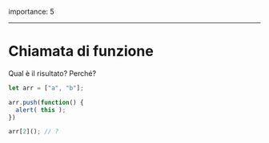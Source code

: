 importance: 5

---

# Chiamata di funzione

Qual è il risultato? Perché?

```js
let arr = ["a", "b"];

arr.push(function() {
  alert( this );
})

arr[2](); // ?
```

